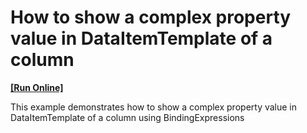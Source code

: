 # How to show a complex property value in DataItemTemplate of a column
<!-- run online -->
**[[Run Online]](https://codecentral.devexpress.com/t274100)**
<!-- run online end -->


This example demonstrates how to show a complex property value in DataItemTemplate of a column using BindingExpressions

<br/>


